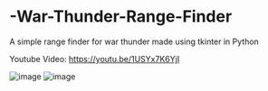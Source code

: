 # -War-Thunder-Range-Finder
A simple range finder for war thunder made using tkinter in Python

Youtube Video: https://youtu.be/1USYx7K6YjI

![image](https://github.com/user-attachments/assets/f4f4a685-fe44-4506-9a28-c411d456774f)
![image](https://github.com/user-attachments/assets/e6c43de2-a8da-4a37-94c4-e805cd6f70e8)

